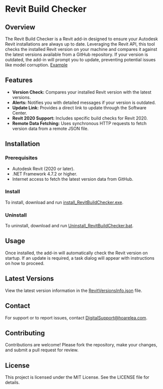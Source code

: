 # Revit Build Checker

## Overview
The Revit Build Checker is a Revit add-in designed to ensure your Autodesk Revit installations are always up to date. Leveraging the Revit API, this tool checks the installed Revit version on your machine and compares it against the latest versions available from a GitHub repository. If your version is outdated, the add-in will prompt you to update, preventing potential issues like model corruption.
[Example](dist/example.png)
## Features
- **Version Check:** Compares your installed Revit version with the latest versions.
- **Alerts:** Notifies you with detailed messages if your version is outdated.
- **Update Link:** Provides a direct link to update through the Software Center.
- **Revit 2020 Support:** Includes specific build checks for Revit 2020.
- **Remote Data Fetching:** Uses synchronous HTTP requests to fetch version data from a remote JSON file.

## Installation

### Prerequisites
- Autodesk Revit (2020 or later).
- .NET Framework 4.7.2 or higher.
- Internet access to fetch the latest version data from GitHub.

### Install
To install, download and run [install_RevitBuildChecker.exe](https://github.com/HoareLea/HlApps-RevitBuildChecker/releases/download/Latest/install_RevitBuildChecker.exe).

### Uninstall
To uninstall, download and run [Uninstall_RevitBuildChecker.bat](https://github.com/HoareLea/HlApps-RevitBuildChecker/releases/download/Latest/Uninstall_RevitBuildChecker.bat).

## Usage
Once installed, the add-in will automatically check the Revit version on startup. If an update is required, a task dialog will appear with instructions on how to proceed.

## Latest Versions
View the latest version information in the [RevitVersionsInfo.json](https://raw.githubusercontent.com/HoareLea/HlApps-RevitBuildChecker/main/RevitBuildChecker/dist/RevitVersionsInfo.json) file.

## Contact
For support or to report issues, contact [DigitalSupport@hoarelea.com](mailto:DigitalSupport@hoarelea.com).

## Contributing
Contributions are welcome! Please fork the repository, make your changes, and submit a pull request for review.

## License
This project is licensed under the MIT License. See the LICENSE file for details.
